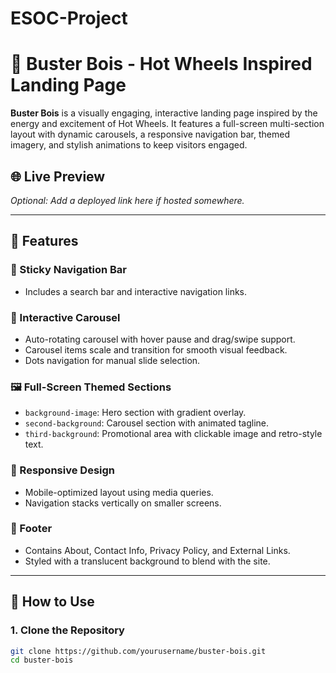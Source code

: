 # ESOC-Project

# 🚗 Buster Bois - Hot Wheels Inspired Landing Page

**Buster Bois** is a visually engaging, interactive landing page inspired by the energy and excitement of Hot Wheels. It features a full-screen multi-section layout with dynamic carousels, a responsive navigation bar, themed imagery, and stylish animations to keep visitors engaged.

## 🌐 Live Preview

_Optional: Add a deployed link here if hosted somewhere._

---

## 🎯 Features

### 🧭 Sticky Navigation Bar
- Includes a search bar and interactive navigation links.

### 🎡 Interactive Carousel
- Auto-rotating carousel with hover pause and drag/swipe support.
- Carousel items scale and transition for smooth visual feedback.
- Dots navigation for manual slide selection.

### 🖼️ Full-Screen Themed Sections
- `background-image`: Hero section with gradient overlay.
- `second-background`: Carousel section with animated tagline.
- `third-background`: Promotional area with clickable image and retro-style text.

### 📱 Responsive Design
- Mobile-optimized layout using media queries.
- Navigation stacks vertically on smaller screens.

### 📩 Footer
- Contains About, Contact Info, Privacy Policy, and External Links.
- Styled with a translucent background to blend with the site.

---

## 🚀 How to Use

### 1. Clone the Repository
```bash
git clone https://github.com/yourusername/buster-bois.git
cd buster-bois


